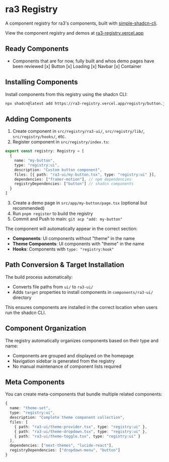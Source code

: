 # ra3 Registry

A component registry for ra3's components, built with [simple-shadcn-cli](https://github.com/Alwurts/simple-shadcn-cli).

View the component registry and demos at [ra3-registry.vercel.app](https://ra3-registry.vercel.app)

## Ready Components
- Components that are for now, fully built and whos demo pages have been reviewed
[x] Button
[x] Loading
[x] Navbar
[x] Container

## Installing Components

Install components from this registry using the shadcn CLI:

```bash
npx shadcn@latest add https://ra3-registry.vercel.app/registry/button.json
```

## Adding Components

1. Create component in `src/registry/ra3-ui/`, `src/registry/lib/`, `src/registry/hooks/`, etc.
2. Register component in `src/registry/index.ts`:

```ts
export const registry: Registry = [
  {
    name: "my-button",
    type: "registry:ui", 
    description: "Custom button component",
    files: [{ path: "ra3-ui/my-button.tsx", type: "registry:ui" }],
    dependencies: ["framer-motion"], // npm dependencies
    registryDependencies: ["button"] // shadcn components
  }
]
```

3. Create a demo page in `src/app/my-button/page.tsx` (optional but recommended)
4. Run `pnpm register` to build the registry
5. Commit and Push to main: `git acp "add: my-button"`

The component will automatically appear in the correct section:
- **Components**: UI components without "theme" in the name
- **Theme Components**: UI components with "theme" in the name  
- **Hooks**: Components with `type: "registry:hook"`

## Path Conversion & Target Installation

The build process automatically:
- Converts file paths from `ui/` to `ra3-ui/` 
- Adds `target` properties to install components in `components/ra3-ui/` directory

This ensures components are installed in the correct location when users run the shadcn CLI.

## Component Organization

The registry automatically organizes components based on their type and name:

- Components are grouped and displayed on the homepage
- Navigation sidebar is generated from the registry
- No manual maintenance of component lists required

## Meta Components

You can create meta-components that bundle multiple related components:

```ts
{
  name: "theme-set",
  type: "registry:ui",
  description: "Complete theme component collection",
  files: [
    { path: "ra3-ui/theme-provider.tsx", type: "registry:ui" },
    { path: "ra3-ui/theme-dropdown.tsx", type: "registry:ui" },
    { path: "ra3-ui/theme-toggle.tsx", type: "registry:ui" }
  ],
  dependencies: ["next-themes", "lucide-react"],
  registryDependencies: ["dropdown-menu", "button"]
}
```